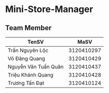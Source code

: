 # Mini-Store-Manager
## Team Member
| TenSV                  | MaSV       |
|------------------------|------------|
| Trần Nguyên Lộc        | 3120410297 |
| Võ Đăng Quang          | 3120410429 |
| Nguyễn Văn Tuấn Quân   | 3120410437 |
| Triệu Khánh Quang      | 3120410428 |
| Trương Tấn Đạt         | 3120410124 |
